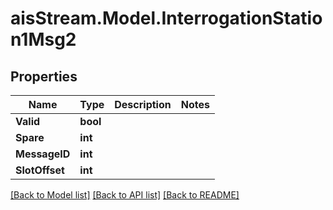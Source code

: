 # aisStream.Model.InterrogationStation1Msg2

## Properties

Name | Type | Description | Notes
------------ | ------------- | ------------- | -------------
**Valid** | **bool** |  | 
**Spare** | **int** |  | 
**MessageID** | **int** |  | 
**SlotOffset** | **int** |  | 

[[Back to Model list]](../README.md#documentation-for-models) [[Back to API list]](../README.md#documentation-for-api-endpoints) [[Back to README]](../README.md)

